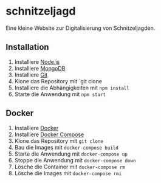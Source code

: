 # schnitzeljagd
Eine kleine Website zur Digitalisierung von Schnitzeljagden.

## Installation
1. Installiere [Node.js](https://nodejs.org/en/download/)
2. Installiere [MongoDB](https://www.mongodb.com/download-center/community)
3. Installiere [Git](https://git-scm.com/downloads)
4. Klone das Repository mit `git clone
5. Installiere die Abhängigkeiten mit `npm install`
6. Starte die Anwendung mit `npm start`

## Docker
1. Installiere [Docker](https://docs.docker.com/install/)
2. Installiere [Docker Compose](https://docs.docker.com/compose/install/)
3. Klone das Repository mit `git clone`
4. Bau die Images mit `docker-compose build`
5. Starte die Anwendung mit `docker-compose up`
6. Stoppe die Anwendung mit `docker-compose down`
7. Lösche die Container mit `docker-compose rm`
8. Lösche die Images mit `docker-compose rmi`

